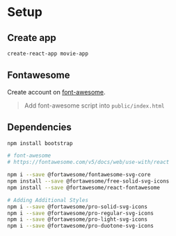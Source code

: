 # Setup

## Create app

```bash
create-react-app movie-app
```

## Fontawesome

Create account on [font-awesome](https://fontawesome.com/icons).

> Add font-awesome script into `public/index.html`

## Dependencies

```bash
npm install bootstrap

# font-awesome
# https://fontawesome.com/v5/docs/web/use-with/react

npm i --save @fortawesome/fontawesome-svg-core
npm install --save @fortawesome/free-solid-svg-icons
npm install --save @fortawesome/react-fontawesome

# Adding Additional Styles
npm i --save @fortawesome/pro-solid-svg-icons
npm i --save @fortawesome/pro-regular-svg-icons
npm i --save @fortawesome/pro-light-svg-icons
npm i --save @fortawesome/pro-duotone-svg-icons
```

